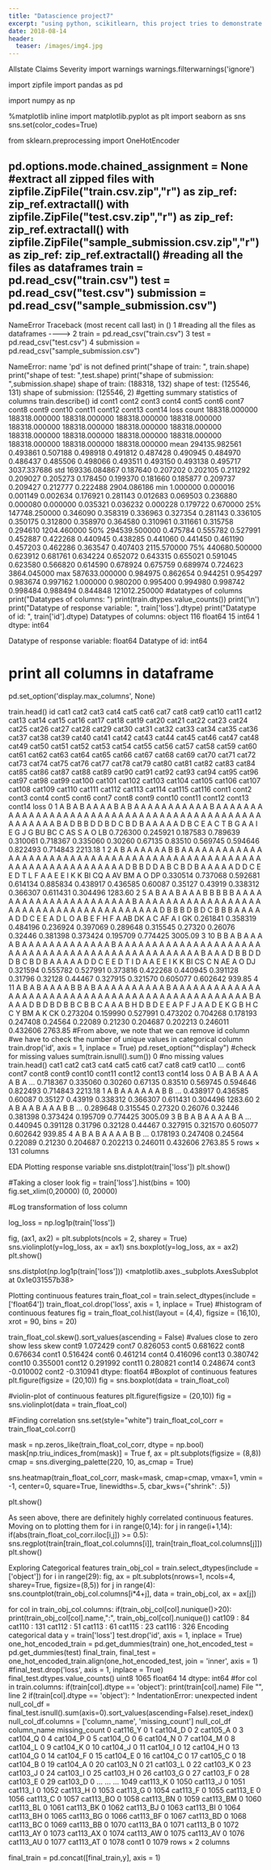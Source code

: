 ```yaml
---
title: "Datascience project7"
excerpt: "using python, scikitlearn, this project tries to demonstrate my expertise in working with machine learning packages"
date: 2018-08-14
header:
  teaser: /images/img4.jpg
---
```

Allstate Claims Severity
import warnings
warnings.filterwarnings('ignore')

import zipfile
import pandas as pd

import numpy as np

%matplotlib inline
import matplotlib.pyplot as plt
import seaborn as sns
sns.set(color_codes=True)


from sklearn.preprocessing import OneHotEncoder

pd.options.mode.chained_assignment = None
#extract all zipped files
with zipfile.ZipFile("train.csv.zip","r") as zip_ref:
    zip_ref.extractall()
with zipfile.ZipFile("test.csv.zip","r") as zip_ref:
    zip_ref.extractall()
with zipfile.ZipFile("sample_submission.csv.zip","r") as zip_ref:
    zip_ref.extractall()
#reading all the files as dataframes
train = pd.read_csv("train.csv")
test = pd.read_csv("test.csv")
submission = pd.read_csv("sample_submission.csv")
---------------------------------------------------------------------------
NameError                                 Traceback (most recent call last)
<ipython-input-3-fffad8fb88f4> in <module>()
      1 #reading all the files as dataframes
----> 2 train = pd.read_csv("train.csv")
      3 test = pd.read_csv("test.csv")
      4 submission = pd.read_csv("sample_submission.csv")

NameError: name 'pd' is not defined
print("shape of train: ", train.shape)
print("shape of test: ",test.shape)
print("shape of submission: ",submission.shape)
shape of train:  (188318, 132)
shape of test:  (125546, 131)
shape of submission:  (125546, 2)
#getting summary statistics of columns
train.describe()
id	cont1	cont2	cont3	cont4	cont5	cont6	cont7	cont8	cont9	cont10	cont11	cont12	cont13	cont14	loss
count	188318.000000	188318.000000	188318.000000	188318.000000	188318.000000	188318.000000	188318.000000	188318.000000	188318.000000	188318.000000	188318.000000	188318.000000	188318.000000	188318.000000	188318.000000	188318.000000
mean	294135.982561	0.493861	0.507188	0.498918	0.491812	0.487428	0.490945	0.484970	0.486437	0.485506	0.498066	0.493511	0.493150	0.493138	0.495717	3037.337686
std	169336.084867	0.187640	0.207202	0.202105	0.211292	0.209027	0.205273	0.178450	0.199370	0.181660	0.185877	0.209737	0.209427	0.212777	0.222488	2904.086186
min	1.000000	0.000016	0.001149	0.002634	0.176921	0.281143	0.012683	0.069503	0.236880	0.000080	0.000000	0.035321	0.036232	0.000228	0.179722	0.670000
25%	147748.250000	0.346090	0.358319	0.336963	0.327354	0.281143	0.336105	0.350175	0.312800	0.358970	0.364580	0.310961	0.311661	0.315758	0.294610	1204.460000
50%	294539.500000	0.475784	0.555782	0.527991	0.452887	0.422268	0.440945	0.438285	0.441060	0.441450	0.461190	0.457203	0.462286	0.363547	0.407403	2115.570000
75%	440680.500000	0.623912	0.681761	0.634224	0.652072	0.643315	0.655021	0.591045	0.623580	0.566820	0.614590	0.678924	0.675759	0.689974	0.724623	3864.045000
max	587633.000000	0.984975	0.862654	0.944251	0.954297	0.983674	0.997162	1.000000	0.980200	0.995400	0.994980	0.998742	0.998484	0.988494	0.844848	121012.250000
#datatypes of columns
print("Datatypes of columns: ")
print(train.dtypes.value_counts())
print('\n')
print("Datatype of response variable: ", train['loss'].dtype)
print("Datatype of id: ", train['id'].dtype)
Datatypes of columns:
object     116
float64     15
int64        1
dtype: int64


Datatype of response variable:  float64
Datatype of id:  int64
# print all columns in dataframe
pd.set_option('display.max_columns', None)

train.head()
id	cat1	cat2	cat3	cat4	cat5	cat6	cat7	cat8	cat9	cat10	cat11	cat12	cat13	cat14	cat15	cat16	cat17	cat18	cat19	cat20	cat21	cat22	cat23	cat24	cat25	cat26	cat27	cat28	cat29	cat30	cat31	cat32	cat33	cat34	cat35	cat36	cat37	cat38	cat39	cat40	cat41	cat42	cat43	cat44	cat45	cat46	cat47	cat48	cat49	cat50	cat51	cat52	cat53	cat54	cat55	cat56	cat57	cat58	cat59	cat60	cat61	cat62	cat63	cat64	cat65	cat66	cat67	cat68	cat69	cat70	cat71	cat72	cat73	cat74	cat75	cat76	cat77	cat78	cat79	cat80	cat81	cat82	cat83	cat84	cat85	cat86	cat87	cat88	cat89	cat90	cat91	cat92	cat93	cat94	cat95	cat96	cat97	cat98	cat99	cat100	cat101	cat102	cat103	cat104	cat105	cat106	cat107	cat108	cat109	cat110	cat111	cat112	cat113	cat114	cat115	cat116	cont1	cont2	cont3	cont4	cont5	cont6	cont7	cont8	cont9	cont10	cont11	cont12	cont13	cont14	loss
0	1	A	B	A	B	A	A	A	A	B	A	B	A	A	A	A	A	A	A	A	A	A	A	B	A	A	A	A	A	A	A	A	A	A	A	A	A	A	A	A	A	A	A	A	A	A	A	A	A	A	A	A	A	A	A	A	A	A	A	A	A	A	A	A	A	A	A	A	A	A	A	A	A	A	A	B	A	D	B	B	D	D	B	D	C	B	D	B	A	A	A	A	A	D	B	C	E	A	C	T	B	G	A	A	I	E	G	J	G	BU	BC	C	AS	S	A	O	LB	0.726300	0.245921	0.187583	0.789639	0.310061	0.718367	0.335060	0.30260	0.67135	0.83510	0.569745	0.594646	0.822493	0.714843	2213.18
1	2	A	B	A	A	A	A	A	A	B	B	A	A	A	A	A	A	A	A	A	A	A	A	A	A	A	A	A	A	A	A	A	A	A	A	A	A	A	A	A	A	A	A	A	A	A	A	A	A	A	A	A	A	A	A	A	A	A	A	A	A	A	A	A	A	A	A	A	A	A	A	A	A	A	A	A	A	D	B	B	D	D	A	B	C	B	D	B	A	A	A	A	A	D	D	C	E	E	D	T	L	F	A	A	E	E	I	K	K	BI	CQ	A	AV	BM	A	O	DP	0.330514	0.737068	0.592681	0.614134	0.885834	0.438917	0.436585	0.60087	0.35127	0.43919	0.338312	0.366307	0.611431	0.304496	1283.60
2	5	A	B	A	A	B	A	A	A	B	B	B	B	B	A	A	A	A	A	A	A	A	A	A	A	A	A	A	A	A	A	A	A	A	A	A	B	A	A	A	A	A	A	A	A	A	A	A	A	A	A	A	A	A	A	A	A	A	A	A	A	A	A	A	A	A	A	A	A	A	A	A	A	A	A	A	A	D	B	B	B	D	B	D	C	B	B	B	A	A	A	A	A	D	D	C	E	E	A	D	L	O	A	B	E	F	H	F	A	AB	DK	A	C	AF	A	I	GK	0.261841	0.358319	0.484196	0.236924	0.397069	0.289648	0.315545	0.27320	0.26076	0.32446	0.381398	0.373424	0.195709	0.774425	3005.09
3	10	B	B	A	B	A	A	A	A	B	A	A	A	A	A	A	A	A	A	A	A	A	A	B	A	A	A	A	A	A	A	A	A	A	A	A	A	A	A	A	A	A	A	A	A	A	A	A	A	A	A	A	A	A	A	A	A	A	A	A	A	A	A	A	A	A	A	A	A	A	A	A	A	B	A	A	A	D	B	B	D	D	D	B	C	B	D	B	A	A	A	A	A	D	D	C	E	E	D	T	I	D	A	A	E	E	I	K	K	BI	CS	C	N	AE	A	O	DJ	0.321594	0.555782	0.527991	0.373816	0.422268	0.440945	0.391128	0.31796	0.32128	0.44467	0.327915	0.321570	0.605077	0.602642	939.85
4	11	A	B	A	B	A	A	A	A	B	B	A	B	A	A	A	A	A	A	A	A	A	A	B	A	A	A	A	A	A	A	A	A	A	A	A	A	A	A	A	A	A	A	A	A	A	A	A	A	A	A	A	A	A	A	A	A	A	A	A	A	A	A	A	A	A	A	A	A	A	A	A	B	A	A	A	A	D	B	D	B	D	B	B	C	B	B	C	A	A	A	B	H	D	B	D	E	E	A	P	F	J	A	A	D	E	K	G	B	H	C	C	Y	BM	A	K	CK	0.273204	0.159990	0.527991	0.473202	0.704268	0.178193	0.247408	0.24564	0.22089	0.21230	0.204687	0.202213	0.246011	0.432606	2763.85
#From above, we note that we can remove id column
#we have to check the number of unique values in categorical column
train.drop('id', axis = 1, inplace = True)
pd.reset_option("^display")
#check for missing values
sum(train.isnull().sum())
0
#no missing values
train.head()
cat1	cat2	cat3	cat4	cat5	cat6	cat7	cat8	cat9	cat10	...	cont6	cont7	cont8	cont9	cont10	cont11	cont12	cont13	cont14	loss
0	A	B	A	B	A	A	A	A	B	A	...	0.718367	0.335060	0.30260	0.67135	0.83510	0.569745	0.594646	0.822493	0.714843	2213.18
1	A	B	A	A	A	A	A	A	B	B	...	0.438917	0.436585	0.60087	0.35127	0.43919	0.338312	0.366307	0.611431	0.304496	1283.60
2	A	B	A	A	B	A	A	A	B	B	...	0.289648	0.315545	0.27320	0.26076	0.32446	0.381398	0.373424	0.195709	0.774425	3005.09
3	B	B	A	B	A	A	A	A	B	A	...	0.440945	0.391128	0.31796	0.32128	0.44467	0.327915	0.321570	0.605077	0.602642	939.85
4	A	B	A	B	A	A	A	A	B	B	...	0.178193	0.247408	0.24564	0.22089	0.21230	0.204687	0.202213	0.246011	0.432606	2763.85
5 rows × 131 columns

EDA
Plotting response variable
sns.distplot(train['loss'])
plt.show()

#Taking a closer look
fig = train['loss'].hist(bins = 100)
fig.set_xlim(0,20000)
(0, 20000)

#Log transformation of loss column

log_loss = np.log1p(train['loss'])

fig, (ax1, ax2) = plt.subplots(ncols = 2, sharey = True)
sns.violinplot(y=log_loss, ax = ax1)
sns.boxplot(y=log_loss, ax = ax2)
plt.show()

sns.distplot(np.log1p(train['loss']))
<matplotlib.axes._subplots.AxesSubplot at 0x1e031557b38>

Plotting continuous features
train_float_col = train.select_dtypes(include = ['float64'])
train_float_col.drop('loss', axis = 1, inplace = True)
#histogram of continuous features
fig = train_float_col.hist(layout = (4,4), figsize = (16,10), xrot = 90, bins = 20)

train_float_col.skew().sort_values(ascending = False)
#values close to zero show less skew
cont9     1.072429
cont7     0.826053
cont5     0.681622
cont8     0.676634
cont1     0.516424
cont6     0.461214
cont4     0.416096
cont13    0.380742
cont10    0.355001
cont12    0.291992
cont11    0.280821
cont14    0.248674
cont3    -0.010002
cont2    -0.310941
dtype: float64
#Boxplot of continuous features
plt.figure(figsize = (20,10))
fig = sns.boxplot(data = train_float_col)

#violin-plot of continuous features
plt.figure(figsize = (20,10))
fig = sns.violinplot(data = train_float_col)

#Finding correlation
sns.set(style="white")
train_float_col_corr = train_float_col.corr()

mask = np.zeros_like(train_float_col_corr, dtype = np.bool)
mask[np.triu_indices_from(mask)] = True
f, ax = plt.subplots(figsize = (8,8))
cmap = sns.diverging_palette(220, 10, as_cmap = True)

sns.heatmap(train_float_col_corr, mask=mask, cmap=cmap, vmax=1, vmin = -1,
            center=0, square=True, linewidths=.5, cbar_kws={"shrink": .5})

plt.show()

As seen above, there are definitely highly correlated continuous features. Moving on to plotting them
for i in range(0,14):
    for j in range(i+1,14):
        if(abs(train_float_col_corr.iloc[i,j]) >= 0.5):
            sns.regplot(train[train_float_col.columns[i]], train[train_float_col.columns[j]])
            plt.show()























Exploring Categorical features
train_obj_col = train.select_dtypes(include = ['object'])
for i in range(29):
    fig, ax = plt.subplots(nrows=1, ncols=4, sharey=True, figsize=(8,5))
    for j in range(4):
        sns.countplot(train_obj_col.columns[i*4+j], data = train_obj_col, ax = ax[j])





























for col in train_obj_col.columns:
    if(train_obj_col[col].nunique()>20):
        print(train_obj_col[col].name,":", train_obj_col[col].nunique())
cat109 : 84
cat110 : 131
cat112 : 51
cat113 : 61
cat115 : 23
cat116 : 326
Encoding categorical data
y = train['loss']
test.drop('id', axis = 1, inplace = True)
one_hot_encoded_train = pd.get_dummies(train)
one_hot_encoded_test = pd.get_dummies(test)
final_train, final_test = one_hot_encoded_train.align(one_hot_encoded_test,
                                                      join = 'inner', axis = 1)
#final_test.drop('loss', axis = 1, inplace = True)
final_test.dtypes.value_counts()
uint8      1065
float64      14
dtype: int64
#for col in train.columns:
    if(train[col].dtype == 'object'):
        print(train[col].name)
  File "<ipython-input-722-a475d945c0ba>", line 2
    if(train[col].dtype == 'object'):
    ^
IndentationError: unexpected indent
null_col_df = final_test.isnull().sum(axis=0).sort_values(ascending=False).reset_index()
null_col_df.columns = ['column_name', 'missing_count']
null_col_df
column_name	missing_count
0	cat116_Y	0
1	cat104_D	0
2	cat105_A	0
3	cat104_Q	0
4	cat104_P	0
5	cat104_O	0
6	cat104_N	0
7	cat104_M	0
8	cat104_L	0
9	cat104_K	0
10	cat104_J	0
11	cat104_I	0
12	cat104_H	0
13	cat104_G	0
14	cat104_F	0
15	cat104_E	0
16	cat104_C	0
17	cat105_C	0
18	cat104_B	0
19	cat104_A	0
20	cat103_N	0
21	cat103_L	0
22	cat103_K	0
23	cat103_J	0
24	cat103_I	0
25	cat103_H	0
26	cat103_G	0
27	cat103_F	0
28	cat103_E	0
29	cat103_D	0
...	...	...
1049	cat113_K	0
1050	cat113_J	0
1051	cat113_I	0
1052	cat113_H	0
1053	cat113_G	0
1054	cat113_F	0
1055	cat113_E	0
1056	cat113_C	0
1057	cat113_BO	0
1058	cat113_BN	0
1059	cat113_BM	0
1060	cat113_BL	0
1061	cat113_BK	0
1062	cat113_BJ	0
1063	cat113_BI	0
1064	cat113_BH	0
1065	cat113_BG	0
1066	cat113_BF	0
1067	cat113_BD	0
1068	cat113_BC	0
1069	cat113_BB	0
1070	cat113_BA	0
1071	cat113_B	0
1072	cat113_AY	0
1073	cat113_AX	0
1074	cat113_AW	0
1075	cat113_AV	0
1076	cat113_AU	0
1077	cat113_AT	0
1078	cont1	0
1079 rows × 2 columns

final_train = pd.concat([final_train,y], axis = 1)
